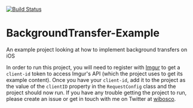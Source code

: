 [![Build Status](https://travis-ci.org/wibosco/DownloadStack-Example.svg)](https://travis-ci.org/wibosco/BackgroundTransfer-Example)

# BackgroundTransfer-Example
An example project looking at how to implement background transfers on iOS

In order to run this project, you will need to register with [Imgur](https://api.imgur.com/oauth2/addclient) to get a `client-id` token to access Imgur's API (which the project uses to get its example content). Once you have your `client-id`, add it to the project as the value of the `clientID` property in the `RequestConfig` class and the project should now run. If you have any trouble getting the project to run, please create an issue or get in touch with me on Twitter at [wibosco](https://twitter.com/wibosco).
